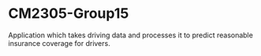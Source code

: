 # CM2305-Group15
Application which takes driving data and processes it to predict reasonable insurance coverage for drivers.
